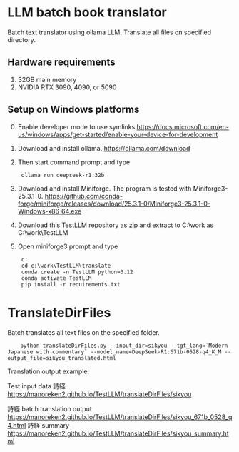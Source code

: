 # LLM batch book translator

Batch text translator using ollama LLM.
Translate all files on specified directory.

## Hardware requirements

1. 32GB main memory
2. NVIDIA RTX 3090, 4090, or 5090

## Setup on Windows platforms

0. Enable developer mode to use symlinks https://docs.microsoft.com/en-us/windows/apps/get-started/enable-your-device-for-development

1. Download and install ollama. https://ollama.com/download

2. Then start command prompt and type

        ollama run deepseek-r1:32b

3. Download and install Miniforge. The program is tested with Miniforge3-25.3.1-0. https://github.com/conda-forge/miniforge/releases/download/25.3.1-0/Miniforge3-25.3.1-0-Windows-x86_64.exe

4. Download this TestLLM repository as zip and extract to C:\work as C:\work\TestLLM

5. Open miniforge3 prompt and type

        c:
        cd c:\work\TestLLM\translate
        conda create -n TestLLM python=3.12
        conda activate TestLLM
        pip install -r requirements.txt

# TranslateDirFiles

Batch translates all text files on the specified folder.

        python translateDirFiles.py --input_dir=sikyou --tgt_lang=`Modern Japanese with commentary` --model_name=DeepSeek-R1:671b-0528-q4_K_M --output_file=sikyou_translated.html

Translation output example:

Test input data 詩経
 https://manoreken2.github.io/TestLLM/translateDirFiles/sikyou

詩経 batch translation output
 https://manoreken2.github.io/TestLLM/translateDirFiles/sikyou_671b_0528_q4.html
詩経 summary
 https://manoreken2.github.io/TestLLM/translateDirFiles/sikyou_summary.html



